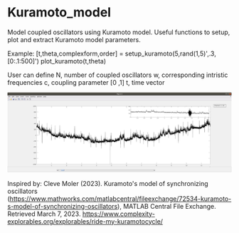 # Kuramoto_model
Model coupled oscillators using Kuramoto model. Useful functions to setup, plot and extract Kuramoto model parameters.

Example:
[t,theta,complexform,order] = setup_kuramoto(5,rand(1,5)',.3,[0:.1:500]')
plot_kuramoto(t,theta)

User can define
N, number of coupled oscillators
w, corresponding intristic frequencies
c, coupling parameter [0 ,1]
t, time vector

![Primary screenshot](https://raw.githubusercontent.com/tommivayrynen1/scroll_channels/master/scroll_channels.png)


Inspired by:
Cleve Moler (2023). Kuramoto's model of synchronizing oscillators (https://www.mathworks.com/matlabcentral/fileexchange/72534-kuramoto-s-model-of-synchronizing-oscillators), MATLAB Central File Exchange. Retrieved March 7, 2023.
https://www.complexity-explorables.org/explorables/ride-my-kuramotocycle/
